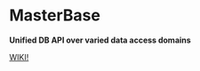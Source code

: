 MasterBase
==========

__Unified DB API over varied data access domains__

[WIKI!](wiki/MasterBase-—%C2%A0Home)
